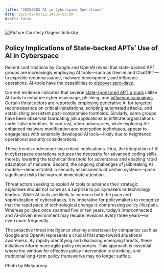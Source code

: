```yaml
---
title: "20250203 AI in Cyberspace Operations"
date: 2025-02-03T12:24:05+01:00
draft: false
---
```


![Picture Courtesy Dagens Industry](/images/20250203-AI-Cyberspace-operations.png)

## Policy Implications of State-backed APTs’ Use of AI in Cyberspace

Recent confirmations by Google and OpenAI reveal that state-backed APT groups are increasingly employing AI tools—such as Gemini and ChatGPT—to expedite reconnaissance, malware development, and influence operations. AI-tools have the capabilities to [discover zero-days](https://www.scworld.com/news/googles-big-sleep-llm-agent-discovers-exploitable-bug-in-sqlite). 

Current evidence indicates that several [state-sponsored APT groups]( https://www.bleepingcomputer.com/news/security/google-says-hackers-abuse-gemini-ai-to-empower-their-attacks/) utilize AI-tools to enhance cyber espionage, phishing, and [influence campaigns](https://www.bleepingcomputer.com/news/security/openai-confirms-threat-actors-use-chatgpt-to-write-malware/). Certain threat actors are reportedly employing generative AI for targeted reconnaissance on critical installations, scripting automated attacks, and establishing persistent post-compromise footholds. Similarly, some groups have been observed fabricating job applications to infiltrate organizations under false identities. In contrast, other adversaries, while exploring AI-enhanced malware modification and encryption techniques, appear to engage less with externally developed AI tools—likely due to heightened operational security considerations.

These trends underscore two critical implications. First, the integration of AI in cyberspace operations reduces the necessity for advanced coding skills, thereby lowering the technical threshold for adversaries and enabling rapid adaptation of malware. Second, the ongoing challenges of jailbreaking AI models—demonstrated in security assessments of certain systems—pose significant risks that warrant immediate attention.

Threat actors seeking to exploit AI tools to advance their strategic objectives should not come as a surprise to policymakers or technology leaders. While AI tools are likely to increase both the pace and sophistication of cyberattacks, it is imperative for policymakers to recognize that the rapid pace of technological change is compressing policy lifespans. Whereas policies once spanned five or ten years, today’s interconnected and AI-driven environment may require revisions every three years—or even more frequently.

The proactive threat intelligence sharing undertaken by companies such as Google and OpenAI represents a crucial first step toward situational awareness. By rapidly identifying and disclosing emerging threats, these initiatives inform more agile policy responses. This approach is essential where the window for effective policy intervention is shrinking, and traditional long-term policy frameworks may no longer suffice.

Photo by Midjourney.